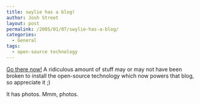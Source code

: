 ```yaml
---
title: swylie has a blog!
author: Josh Street
layout: post
permalink: /2005/01/07/swylie-has-a-blog/
categories:
  - General
tags:
  - open-source technology
---
```

[Go there now!][1] A ridiculous amount of stuff may or may not have been broken to install the open-source technology which now powers that blog, so appreciate it ;)

It has photos. Mmm, photos.

 [1]: http://www.swylie.com/